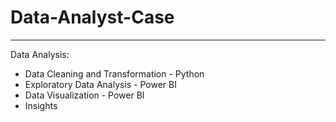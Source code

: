 # Data-Analyst-Case
---

Data Analysis:
- Data Cleaning and Transformation - Python
- Exploratory Data Analysis - Power BI
- Data Visualization - Power BI
- Insights
  
